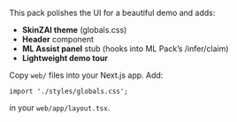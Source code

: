 This pack polishes the UI for a beautiful demo and adds:
- **SkinZAI theme** (globals.css)
- **Header** component
- **ML Assist panel** stub (hooks into ML Pack’s /infer/claim)
- **Lightweight demo tour**

Copy `web/` files into your Next.js app. Add:
```
import './styles/globals.css';
```
in your `web/app/layout.tsx`.
